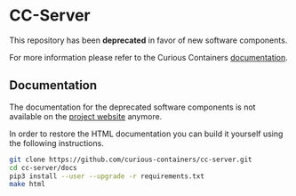 # CC-Server

This repository has been **deprecated** in favor of new software components.                                                                                  

For more information please refer to the Curious Containers [documentation](https://www.curious-containers.cc/).

## Documentation

The documentation for the deprecated software components is not available on the [project website](https://www.curious-containers.cc) anymore.

In order to restore the HTML documentation you can build it yourself using the following instructions.

```bash
git clone https://github.com/curious-containers/cc-server.git
cd cc-server/docs
pip3 install --user --upgrade -r requirements.txt
make html
```
